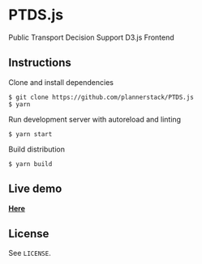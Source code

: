 # PTDS.js
Public Transport Decision Support D3.js Frontend

## Instructions
Clone and install dependencies

    $ git clone https://github.com/plannerstack/PTDS.js
    $ yarn

Run development server with autoreload and linting

    $ yarn start

Build distribution

    $ yarn build

## Live demo
[**Here**](https://ptds.htmwiki.nl/)

## License
See `LICENSE`.
